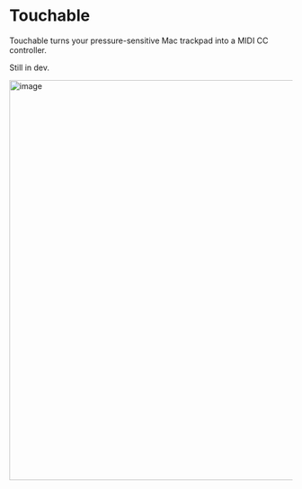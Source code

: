 # Touchable

Touchable turns your pressure-sensitive Mac trackpad into a MIDI CC controller.

Still in dev.

<img width="712" alt="image" src="https://github.com/user-attachments/assets/fc9a7117-e9e2-4cab-a2ff-0c104f8df1cf" />
